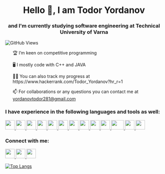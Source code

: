 <h1 align="center">Hello 👋, I am Todor Yordanov</h1>
<h3 align="center">and I'm currently studying software engineering at Technical University of Varna</h3>

![GitHub Views](https://komarev.com/ghpvc/?username=yordanov0502)

<ul>🏆 I’m keen on competitive programming</ul>
<ul>🖥️ I mostly code with C++ and JAVA</ul>
<ul>👨‍💻 You can also track my progress at https://www.hackerrank.com/Todor_Yordanov?hr_r=1</ul>
<ul>📫 For collaborations or any questions you can contact me at <a href="mailto:yordanovtodor281@gmail.com">yordanovtodor281@gmail.com</a></ul>
  
<h3>I have experience in the following languages and tools as well:</h3>

<a href="https://isocpp.org/">
<img src="https://upload.wikimedia.org/wikipedia/commons/thumb/1/18/ISO_C%2B%2B_Logo.svg/800px-ISO_C%2B%2B_Logo.svg.png" width="30" height="30">
</a>

<a href="https://www.java.com/en/">
<img src="https://softuni.bg/Content/images/university/professions/java.svg" width="30" height="30">
</a>

<a href="https://www.w3schools.com/html/default.asp">
<img src="https://cdn.worldvectorlogo.com/logos/html-1.svg" width="30" height="30">
</a>

<a href="https://www.php.net/">
<img src="https://upload.wikimedia.org/wikipedia/commons/thumb/2/27/PHP-logo.svg/1920px-PHP-logo.svg.png" width="30" height="30">
</a>

<a href="https://www.w3schools.com/cs/index.php">
<img src="https://cdn.worldvectorlogo.com/logos/c--4.svg" width="30" height="30">
</a>

<a href="https://kernel.org/">
<img src="https://upload.wikimedia.org/wikipedia/commons/thumb/3/35/Tux.svg/1200px-Tux.svg.png" width="30" height="30">
</a>


<a href="https://www.apachefriends.org/">
<img src="https://upload.wikimedia.org/wikipedia/en/thumb/7/78/XAMPP_logo.svg/1200px-XAMPP_logo.svg.png" width="30" height="30">
</a>                                                                                                                           
                                                                                                                              
<a href="https://www.oracle.com/database/sqldeveloper/">
<img src="https://upload.wikimedia.org/wikipedia/en/thumb/6/68/Oracle_SQL_Developer_logo.svg/1200px-Oracle_SQL_Developer_logo.svg.png" width="30" height="30">
</a>

<a href="https://www.oracle.com/database/technologies/database-11g-express-edition.html">
<img src="https://p.kindpng.com/picc/s/0-2913_oracle-database-hd-png-download.png" width="30" height="30">
</a>

<a href="https://git-scm.com/">
<img src= "https://avatars.githubusercontent.com/u/18133?s=200&v=4" width="30" height="30">
</a>
                                                                  
<a href="https://visualstudio.microsoft.com/">
<img src="https://1000logos.net/wp-content/uploads/2020/08/Visual-Studio-Logo.png" width="40" height="30">
</a>

<a href="https://www.jetbrains.com/idea/">
<img src="https://resources.jetbrains.com/storage/products/intellij-idea/img/meta/intellij-idea_logo_300x300.png" width="30" height="30">
</a>

<a href="https://www.w3.org/Style/CSS/Overview.en.html">
<img src= "https://upload.wikimedia.org/wikipedia/commons/thumb/6/62/CSS3_logo.svg/800px-CSS3_logo.svg.png" width="30" height="30">
</a>

<h3>Connect with me:</h3>
<a href="https://www.facebook.com/profile.php?id=100004242373578&viewas=&show_switched_toast=false&show_switched_tooltip=false&is_tour_dismissed=false&is_tour_completed=false&show_podcast_settings=false&show_community_transition=false&show_community_review_changes=false&should_open_composer=false&badge_type=NEW_MEMBER&show_community_rollback_toast=false&show_community_rollback=false&show_follower_visibility_disclosure=false&bypass_exit_warning=true">
<img src= "https://www.rpc.ox.ac.uk/wp-content/uploads/2021/10/Facebook-Logo.png" width="30" height="30">
</a>

<a href="https://www.instagram.com/yordanov5.0/">
<img src= "https://upload.wikimedia.org/wikipedia/commons/thumb/9/95/Instagram_logo_2022.svg/1200px-Instagram_logo_2022.svg.png" width="30" height="30">
</a>

<a href="https://www.hackerrank.com/Todor_Yordanov?hr_r=1">
<img src= "https://upload.wikimedia.org/wikipedia/commons/thumb/4/40/HackerRank_Icon-1000px.png/800px-HackerRank_Icon-1000px.png" width="30" height="30">
</a>

[![Top Langs](https://github-readme-stats.vercel.app/api/top-langs/?username=yordanov0502&layout=compact&theme=aura)](https://github.com/yordanov0502/github-readme-stats)

